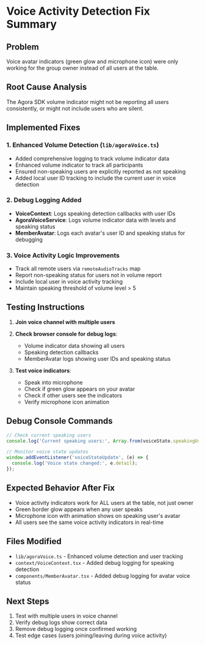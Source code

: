 # Voice Activity Detection Fix Summary

## Problem
Voice avatar indicators (green glow and microphone icon) were only working for the group owner instead of all users at the table.

## Root Cause Analysis
The Agora SDK volume indicator might not be reporting all users consistently, or might not include users who are silent.

## Implemented Fixes

### 1. Enhanced Volume Detection (`lib/agoraVoice.ts`)
- Added comprehensive logging to track volume indicator data
- Enhanced volume indicator to track all participants
- Ensured non-speaking users are explicitly reported as not speaking
- Added local user ID tracking to include the current user in voice detection

### 2. Debug Logging Added
- **VoiceContext**: Logs speaking detection callbacks with user IDs
- **AgoraVoiceService**: Logs volume indicator data with levels and speaking status
- **MemberAvatar**: Logs each avatar's user ID and speaking status for debugging

### 3. Voice Activity Logic Improvements
- Track all remote users via `remoteAudioTracks` map
- Report non-speaking status for users not in volume report
- Include local user in voice activity tracking
- Maintain speaking threshold of volume level > 5

## Testing Instructions

1. **Join voice channel with multiple users**
2. **Check browser console for debug logs**:
   - Volume indicator data showing all users
   - Speaking detection callbacks
   - MemberAvatar logs showing user IDs and speaking status

3. **Test voice indicators**:
   - Speak into microphone
   - Check if green glow appears on your avatar
   - Check if other users see the indicators
   - Verify microphone icon animation

## Debug Console Commands

```javascript
// Check current speaking users
console.log('Current speaking users:', Array.from(voiceState.speakingUsers));

// Monitor voice state updates
window.addEventListener('voiceStateUpdate', (e) => {
  console.log('Voice state changed:', e.detail);
});
```

## Expected Behavior After Fix
- Voice activity indicators work for ALL users at the table, not just owner
- Green border glow appears when any user speaks
- Microphone icon with animation shows on speaking user's avatar
- All users see the same voice activity indicators in real-time

## Files Modified
- `lib/agoraVoice.ts` - Enhanced volume detection and user tracking
- `context/VoiceContext.tsx` - Added debug logging for speaking detection
- `components/MemberAvatar.tsx` - Added debug logging for avatar voice status

## Next Steps
1. Test with multiple users in voice channel
2. Verify debug logs show correct data
3. Remove debug logging once confirmed working
4. Test edge cases (users joining/leaving during voice activity)